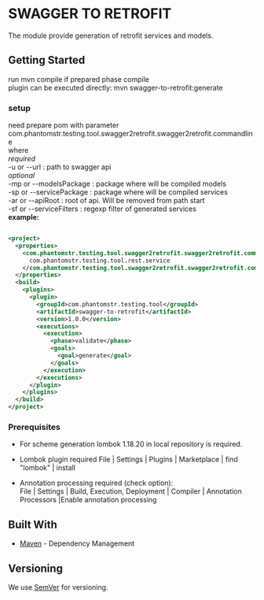 # SWAGGER TO RETROFIT

The module provide generation of retrofit services and models.

## Getting Started

run mvn compile if prepared phase compile<br>
plugin can be executed directly: mvn swagger-to-retrofit:generate <br>

### setup

need prepare pom with parameter com.phantomstr.testing.tool.swagger2retrofit.swagger2retrofit.commandline<br>
where <br>
*required*<br>
-u or --url : path to swagger api <br>
*optional*<br>
-mp or --modelsPackage : package where will be compiled models<br>
-sp or --servicePackage : package where will be compiled services<br>
-ar or --apiRoot : root of api. Will be removed from path start<br>
-sf or --serviceFilters : regexp filter of generated services<br>
**example:**

```xml

<project>
  <properties>
    <com.phantomstr.testing.tool.swagger2retrofit.swagger2retrofit.commandline>-u http://localhost:8080/v2/api-docs -mp com.phantomstr.testing.tool.rest.model -sp
      com.phantomstr.testing.tool.rest.service
    </com.phantomstr.testing.tool.swagger2retrofit.swagger2retrofit.commandline>
  </properties>
  <build>
    <plugins>
      <plugin>
        <groupId>com.phantomstr.testing.tool</groupId>
        <artifactId>swagger-to-retrofit</artifactId>
        <version>1.0.0</version>
        <executions>
          <execution>
            <phase>validate</phase>
            <goals>
              <goal>generate</goal>
            </goals>
          </execution>
        </executions>
      </plugin>
    </plugins>
  </build>
</project>
```

### Prerequisites

- For scheme generation lombok 1.18.20 in local repository is required.

- Lombok plugin required File | Settings | Plugins | Marketplace | find "lombok" | install

- Annotation processing required (check option): <br>
  File | Settings | Build, Execution, Deployment | Compiler | Annotation Processors |Enable annotation processing

## Built With

* [Maven](https://maven.apache.org/) - Dependency Management

## Versioning

We use [SemVer](http://semver.org/) for versioning.